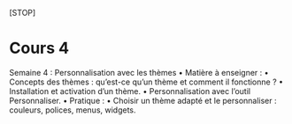[STOP]

# Cours 4

Semaine 4 : Personnalisation avec les thèmes
	•	Matière à enseigner :
	•	Concepts des thèmes : qu’est-ce qu’un thème et comment il fonctionne ?
	•	Installation et activation d’un thème.
	•	Personnalisation avec l’outil Personnaliser.
	•	Pratique :
	•	Choisir un thème adapté et le personnaliser : couleurs, polices, menus, widgets.